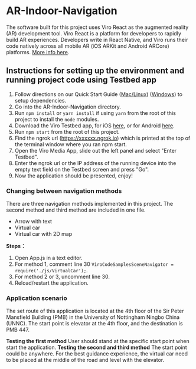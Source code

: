 # AR-Indoor-Navigation

The software built for this project uses Viro React as the augmented reality (AR) development tool. Viro React is a platform for developers to rapidly build AR experiences. Developers write in React Native, and Viro runs their code natively across all mobile AR (iOS ARKit and Android ARCore) platforms. [More info here](https://viro-community.readme.io).

## Instructions for setting up the environment and running project code using Testbed app

1. Follow directions on our Quick Start Guide ([Mac/Linux](https://viro-community.readme.io/docs/quick-start-maclinux)) ([Windows](https://viro-community.readme.io/docs/quick-start-windows)) to setup dependencies.
2. Go into the AR-Indoor-Navigation directory.
3. Run `npm install` or `yarn install` if using `yarn` from the root of this project to install the `node` modules.
4. Download the Viro Testbed app, for iOS [here](https://itunes.apple.com/us/app/viro-media/id1163100576?mt=8), or for Android [here](https://play.google.com/store/apps/details?id=com.viromedia.viromedia&hl=en).
5. Run `npm start` from the root of this project.
6. Find the ngrok url (https://xxxxxx.ngrok.io) which is printed at the top of the terminal window where you ran npm start.
7. Open the Viro Media App, slide out the left panel and select "Enter Testbed".
8. Enter the ngrok url or the IP address of the running device into the empty text field on the Testbed screen and press "Go".
9. Now the application should be presented, enjoy!

### Changing between navigation methods

There are three navigation methods implemented in this project. The second method and third method are included in one file.

- Arrow with text
- Virtual car
- Virtual car with 2D map

**Steps：**

1. Open App.js in a text editor.
2. For method 1, comment line 30 `ViroCodeSamplesSceneNavigator = require('./js/VirtualCar');`.
3. For method 2 or 3, uncomment line 30.
4. Reload/restart the application.

### Application scenario

The set route of this application is located at the 4th floor of the Sir Peter Mansfield Building (PMB) in the University of Nottingham Ningbo China (UNNC). The start point is elevator at the 4th floor, and the destination is PMB 447.

**Testing the first method**
User should stand at the specific start point when start the application. 
**Testing the second and third method**
The start point could be anywhere. For the best guidance experience, the virtual car need to be placed at the middle of the road and level with the elevator.